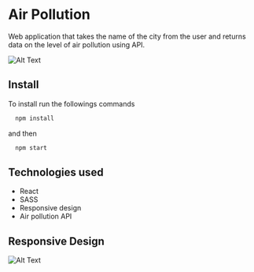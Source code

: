 
# Air Pollution

Web application that takes the name of the city from the user and returns data on the level of air pollution using API.

![Alt Text](https://media.giphy.com/media/v1.Y2lkPTc5MGI3NjExYmVkYWU0ODYyOWJlZGNkNjRmOTRiZDJlODY0MTc5YWRhOTczMGQwMSZjdD1n/Br99SNJdFF20UgdiJB/giphy.gif)

## Install

To install run the followings commands

```bash
  npm install
```
and then

```bash
  npm start
```

## Technologies used

- React
- SASS
- Responsive design
- Air pollution API
## Responsive Design

![Alt Text](https://media.giphy.com/media/v1.Y2lkPTc5MGI3NjExdWxpenR3a3pqdmFocDRjdmxjb216azJmOXV5NWgzYWMzZTJnOGU0ayZlcD12MV9pbnRlcm5hbF9naWZfYnlfaWQmY3Q9Zw/zzH37yIm1DV0vdKN0E/giphy.gif)
